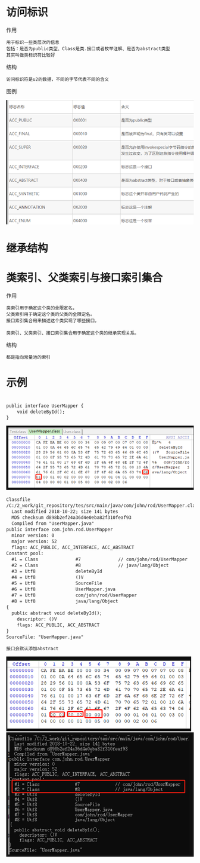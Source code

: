 
# 访问标识

作用
	
	用于标识一些类层次的信息
	包括：是否为public类型、Class是类.接口或者枚举注解、是否为abstract类型
	其实叫做类标识符比较好

    
结构

	访问标识符是u2的数据，不同的字节代表不同的含义

	
图例

![](https://github.com/RodJohn/JVM/blob/master/img/ClassAccessFlag1.png)



# 继承结构

# 类索引、父类索引与接口索引集合

作用

	类索引用于确定这个类的全限定名，
	父类索引用于确定这个类的父类的全限定名。
	接口索引集合用来描述这个类实现了哪些接口。

	类索引、父类索引、接口索引集合用于确定这个类的继承实现关系。

结构

	都是指向常量池的索引



# 示例

```

public interface UserMapper {
    void deleteById();
}
```

![](https://github.com/RodJohn/JVM/blob/master/img/ClassAccessFlag2.png)

```
Classfile /C:/2_work/git_repository/tes/src/main/java/com/john/rod/UserMapper.class
  Last modified 2018-10-22; size 141 bytes
  MD5 checksum d898b2ef24a36d4e0eba82f310feaf93
  Compiled from "UserMapper.java"
public interface com.john.rod.UserMapper
  minor version: 0
  major version: 52
  flags: ACC_PUBLIC, ACC_INTERFACE, ACC_ABSTRACT
Constant pool:
  #1 = Class              #7              // com/john/rod/UserMapper
  #2 = Class              #8              // java/lang/Object
  #3 = Utf8               deleteById
  #4 = Utf8               ()V
  #5 = Utf8               SourceFile
  #6 = Utf8               UserMapper.java
  #7 = Utf8               com/john/rod/UserMapper
  #8 = Utf8               java/lang/Object
{
  public abstract void deleteById();
    descriptor: ()V
    flags: ACC_PUBLIC, ACC_ABSTRACT
}
SourceFile: "UserMapper.java"
```
	
	接口会默认添加abstract
	


![](https://github.com/RodJohn/JVM/blob/master/img/ClassAccessFlag3.png)
![](https://github.com/RodJohn/JVM/blob/master/img/ClassAccessFlag4.png)

